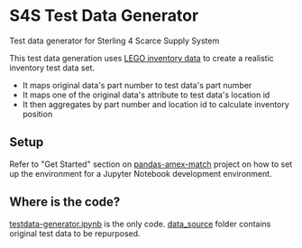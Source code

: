 # S4S Test Data Generator

Test data generator for Sterling 4 Scarce Supply System

This test data generation uses [LEGO inventory data](https://rebrickable.com/downloads/) to create a realistic inventory test data set.

- It maps original data's part number to test data's part number
- It maps one of the original data's attribute to test data's location id
- It then aggregates by part number and location id to calculate inventory position

## Setup

Refer to "Get Started" section on [pandas-amex-match](https://github.ibm.com/wcelab/pandas-amex-match) project on how to set up the environment for a Jupyter Notebook development environment.


## Where is the code?

[testdata-generator.ipynb](./testdata-generator.ipynb) is the only code. 
[data_source](./data_source) folder contains original test data to be repurposed.

